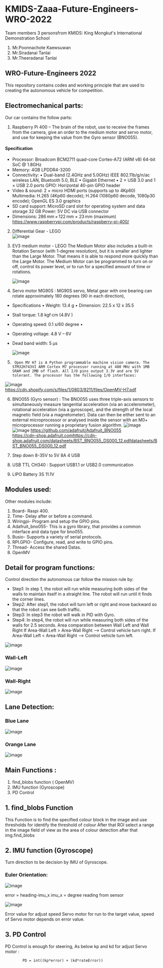 # KMIDS-Zaaa-Future-Engineers-WRO-2022

Team members 3 personsfrom KMIDS: King Mongkut's International Demonstration School 
 1. Mr.Poonnachote Kaewsuwan
 2. Mr.Siradanai Tanlai
 3. Mr.Theeradanai Tanlai
 
## WRO-Future-Engineers 2022
This repository contains codes and working principle that are used to creating the autonomous vehicle for competition.

## Electromechanical parts:
Our car contains the follow parts:
1.	Raspberry Pi 400  – The brain of the robot, use to receive the frames from the camera, give an order to the medium motor and servo motor, and use for keeping the value from the Gyro sensor (BNO055).
 #### Specification 
  -  Processor: Broadcom BCM2711 quad-core Cortex-A72 (ARM v8) 64-bit SoC @ 1.8GHz 
  -  Memory: 4GB LPDDR4-3200 
  -  Connectivity: • Dual-band (2.4GHz and 5.0GHz) IEEE 802.11b/g/n/ac wireless LAN, Bluetooth 	    5.0, BLE • Gigabit Ethernet • 2 × USB 3.0 and 1 × USB 2.0 ports 
      GPIO: Horizontal 40-pin GPIO header 
  - Video & sound: 2 × micro HDMI ports (supports up to 4Kp60) 
      Multimedia: H.265 (4Kp60 decode); H.264 (1080p60 decode, 1080p30 encode); OpenGL ES 3.0 	       graphics
  - SD card support: MicroSD card slot for operating system and data storage  32 GB
      Power: 5V DC via USB connector 
  - Dimensions: 286 mm × 122 mm × 23 mm (maximum) 
      https://www.raspberrypi.com/products/raspberry-pi-400/
2.	Differential  Gear  - LEGO                
     ![image](https://user-images.githubusercontent.com/76239146/184805949-00d65f80-3247-4614-a780-27d97956860e.png)
     
3.	EV3 medium motor - LEGO
    The Medium Motor also includes a built-in Rotation Sensor (with 1-degree resolution), but it     is smaller and lighter than the Large Motor. That means it is able to respond more quickly       than the Large Motor. The Medium Motor can be programmed to turn on or off, control its           power level, or to run for a specified amount of time or rotations.
    
    ![image](https://user-images.githubusercontent.com/76239146/184805655-5e7650d8-ceb1-406e-ba12-6d49d288082d.png)
                                
4.	Servo motor MG90S : MG90S servo, Metal gear with one bearing can rotate approximately
    180 degrees (90 in each direction), 
  - Specifications • Weight: 13.4 g • Dimension: 22.5 x 12 x 35.5
  - Stall torque: 1.8 kgf·cm (4.8V ) 
  - Operating speed: 0.1 s/60 degree •
  - Operating voltage: 4.8 V – 6V
  - Dead band width: 5 µs
  
    ![image](https://user-images.githubusercontent.com/76239146/184806310-27832e6a-8155-44fa-a336-4cb7cb3dec55.png)

5.	 	Open MV H7 is A Python programmable machine vision camera. The STM32H743VI ARM Cortex M7 processor running at 480 MHz with 1MB SRAM and 2MB of flash. All I/O pins output 3.3V and are 5V tolerant. The processor has the following I/O interfaces:
  ![image](https://user-images.githubusercontent.com/76239146/184808169-7c739857-0d77-401f-9831-51ee6e379104.png)                               
 https://cdn.shopify.com/s/files/1/0803/9211/files/OpenMV-H7.pdf
 
6.	 BNO055 (Gyro sensor) : The BNO055 uses three triple-axis sensors to simultaneously measure tangential acceleration (via an accelerometer), rotational acceleration (via a gyroscope), and the strength of the local magnetic field (via a magnetometer). Data can then be either sent to an external microprocessor or analysed inside the sensor with an M0+ microprocessor running a proprietary fusion algorithm.
    ![image](https://user-images.githubusercontent.com/76239146/184806668-65537011-5b25-4a82-a5db-142302253826.png)
    ![image](https://user-images.githubusercontent.com/76239146/184806948-33e04e5a-727d-4141-a580-900cc4f91c1b.png)
    https://github.com/adafruit/Adafruit_BNO055                 
    https://cdn-shop.adafruit.comhttps://cdn-shop.adafruit.com/datasheets/BST_BNO055_DS000_12.pdfdatasheets/BST_BNO055_DS000_12.pdf
    
7.	Step down 8-35V to 5V 8A 4 USB                                         
8.	USB  TTL CH340 : Support USB1.1 or USB2.0 communication      
9.	LIPO Battery  3S  11.1V                           
 
## Modules used:
Other modules include:
1.	Board- Raspi 400.
2.	Time- Delay after or before a command.
3.	Wiringpi- Program and setup the GPIO pins.
4.	Adafruit_bno055- This is a gyro library, that provides a common interface and data type for bno055.
5.	Busio- Supports a variety of serial protocols.
6.	RPI.GPIO- Configure, read, and write to GPIO pins.
7.	Thread- Access the shared Datas.
8.	OpenMV

## Detail for program functions:	
Control direction the autonomous car follow the  mission rule by:
-	Step1: In step 1, the robot will run while measuring both sides of the walls to maintain itself in a straight line. The robot will run until it finds the corner lines.
-	Step2: After step1, the robot will turn left or right and move backward so that the robot can see both traffic.
-	Step3: In step3 the robot will walk in PID with Gyro.  
-	Step4: In step4, the robot will run while measuring both sides of the walls for 2.5 seconds.
Area comparation between Wall Left and Wall Right
If Area-Wall Left > Area-Wall Right --> Control vehicle turn right.
If Area-Wall Left < Area-Wall Right --> Control vehicle turn left.

  ![image](https://user-images.githubusercontent.com/76239146/184896556-b1bcc188-0bba-4c3a-8446-c270aa6bee1c.png)
### Wall-Left
  ![image](https://user-images.githubusercontent.com/76239146/184896020-20b91076-6f53-4ce1-976e-2736564a153f.png)
### Wall-Right
  ![image](https://user-images.githubusercontent.com/76239146/184896086-cfb69947-0f8c-4368-95e8-a9bfacfc3acf.png)
  
## Lane Detection:
### Blue Lane
  ![image](https://user-images.githubusercontent.com/76239146/184896153-d1d4d2d9-fb1b-4ae7-8c32-762c9de4eab8.png)
### Orange Lane
   ![image](https://user-images.githubusercontent.com/76239146/184896203-3c68c3bc-ad1d-40c3-8ff9-a02f3f466bfd.png)
 
## Main Functions :
1. find_blobs function ( OpenMV)
2. IMU function (Gyroscope)
3. PD Control

## 1. find_blobs Function
 This Function is to find the specified colour block in the image and use thresholds for identify  the threshold of colour After that ROI select a range in the image field of view as the area of colour detection after that img.find_blobs
  
## 2. IMU function (Gyroscope)  
Turn direction to be decision by IMU of Gyroscope.

 ### Euler Orientation:
 ![image](https://user-images.githubusercontent.com/76239146/184884580-66079145-2229-4a23-8770-935cd3511b30.png)
 
  error = heading-imu_x
  imu_x = degree reading from sensor
  
 ![image](https://user-images.githubusercontent.com/76239146/184884792-dd52c6ca-319b-4ade-b3c6-0b452e14945f.png)
 
 Error value for adjust speed Servo motor for run to the target value, 
 speed of  Servo motor depends on error value.

## 3. PD Control 
 PD Control is enough for steering, As below  kp and kd for adjust Servo motor :
  
            PD = int((kp*error) + (kd*rateError))








